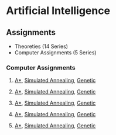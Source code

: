 # Artificial Intelligence
## Assignments
- Theoreties (14 Series)
- Computer Assignments (5 Series)

### Computer Assignments 
1. [A*](https://github.com/ahbagheri01/Artificial-Intelligence/tree/main/Computer%20Assignments/P1/A*), [Simulated Annealing](https://github.com/ahbagheri01/Artificial-Intelligence/tree/main/Computer%20Assignments/P1/Simulated%20Annealing), [Genetic](https://github.com/ahbagheri01/Artificial-Intelligence/tree/main/Computer%20Assignments/P1/Genetic)

2. [A*](https://github.com/ahbagheri01/Artificial-Intelligence/tree/main/Computer%20Assignments/P1/A*), [Simulated Annealing](https://github.com/ahbagheri01/Artificial-Intelligence/tree/main/Computer%20Assignments/P1/Simulated%20Annealing), [Genetic](https://github.com/ahbagheri01/Artificial-Intelligence/tree/main/Computer%20Assignments/P1/Genetic)

3. [A*](https://github.com/ahbagheri01/Artificial-Intelligence/tree/main/Computer%20Assignments/P1/A*), [Simulated Annealing](https://github.com/ahbagheri01/Artificial-Intelligence/tree/main/Computer%20Assignments/P1/Simulated%20Annealing), [Genetic](https://github.com/ahbagheri01/Artificial-Intelligence/tree/main/Computer%20Assignments/P1/Genetic)

4. [A*](https://github.com/ahbagheri01/Artificial-Intelligence/tree/main/Computer%20Assignments/P1/A*), [Simulated Annealing](https://github.com/ahbagheri01/Artificial-Intelligence/tree/main/Computer%20Assignments/P1/Simulated%20Annealing), [Genetic](https://github.com/ahbagheri01/Artificial-Intelligence/tree/main/Computer%20Assignments/P1/Genetic)

5. [A*](https://github.com/ahbagheri01/Artificial-Intelligence/tree/main/Computer%20Assignments/P1/A*), [Simulated Annealing](https://github.com/ahbagheri01/Artificial-Intelligence/tree/main/Computer%20Assignments/P1/Simulated%20Annealing), [Genetic](https://github.com/ahbagheri01/Artificial-Intelligence/tree/main/Computer%20Assignments/P1/Genetic)
